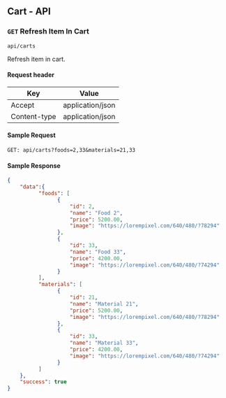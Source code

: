 ## Cart - API

### `GET` Refresh Item In Cart
```
api/carts
```
Refresh item in cart.
#### Request header
| Key | Value |
|---|---|
| Accept | application/json |
| Content-type | application/json |
#### Sample Request
```
GET: api/carts?foods=2,33&materials=21,33
```
#### Sample Response
```json
{
    "data":{
          "foods": [
                {
                    "id": 2,
                    "name": "Food 2",
                    "price": 5200.00,
                    "image": "https://lorempixel.com/640/480/?78294"		
                },
                {
                    "id": 33,
                    "name": "Food 33",
                    "price": 4200.00,
                    "image": "https://lorempixel.com/640/480/?74294"		
                }
          ],
          "materials": [
                {
                    "id": 21,
                    "name": "Material 21",
                    "price": 5200.00,
                    "image": "https://lorempixel.com/640/480/?78294"
                },
                {
                    "id": 33,
                    "name": "Material 33",
                    "price": 4200.00,
                    "image": "https://lorempixel.com/640/480/?74294"
                }
          ] 
    },
    "success": true
}
```
